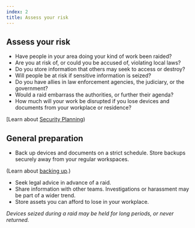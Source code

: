 ```yaml
---
index: 2
title: Assess your risk
---
```

## Assess your risk

* Have people in your area doing your kind of work been raided? 
* Are you at risk of, or could you be accused of, violating local laws? 
* Do you store information that others may seek to access or destroy? 
* Will people be at risk if sensitive information is seized?
* Do you have allies in law enforcement agencies, the judiciary, or the government? 
* Would a raid embarrass the authorities, or further their agenda? 
* How much will your work be disrupted if you lose devices and documents from your workplace or residence?  

[Learn about [Security Planning](umbrella://assess-your-risk/security-planning))

## General preparation

* Back up devices and documents on a strict schedule. Store backups securely away from your regular workspaces. 

(Learn about [backing up](umbrella://information/backing-up).)

* Seek legal advice in advance of a raid.  
* Share information with other teams. Investigations or harassment may be part of a wider trend.  
* Store assets you can afford to lose in your workplace.  

*Devices seized during a raid may be held for long periods, or never returned.*
